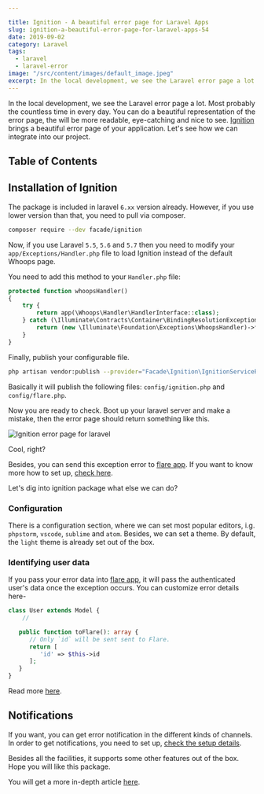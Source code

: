 ```yaml
---

title: Ignition - A beautiful error page for Laravel Apps
slug: ignition-a-beautiful-error-page-for-laravel-apps-54
date: 2019-09-02
category: Laravel
tags:
  - laravel
  - laravel-error
image: "/src/content/images/default_image.jpeg"
excerpt: In the local development, we see the Laravel error page a lot. Most probably the countless time in every day.
---
```


In the local development, we see the Laravel error page a lot. Most probably the countless time in every day. You can do a beautiful representation of the error page, the will be more readable, eye-catching and nice to see. [Ignition](https://github.com/facade/ignition) brings a beautiful error page of your application. Let's see how we can integrate into our project.

## Table of Contents

## Installation of Ignition
The package is included in laravel `6.xx` version already. However, if you use lower version than that, you need to pull via composer.

```sh
composer require --dev facade/ignition
```

Now, if you use Laravel `5.5`, `5.6` and `5.7` then you need to modify your `app/Exceptions/Handler.php` file to load Ignition instead of the default Whoops page.

You need to add this method to your `Handler.php` file:
```php
protected function whoopsHandler()
{
    try {
        return app(\Whoops\Handler\HandlerInterface::class);
    } catch (\Illuminate\Contracts\Container\BindingResolutionException $e) {
        return (new \Illuminate\Foundation\Exceptions\WhoopsHandler)->forDebug();
    }
}
```

Finally, publish your configurable file.
```sh
php artisan vendor:publish --provider="Facade\Ignition\IgnitionServiceProvider" --tag="config"
```

Basically it will publish the following files:
`config/ignition.php` and `config/flare.php`.

Now you are ready to check. Boot up your laravel server and make a mistake, then the error page should return something like this.

![Ignition error page for laravel](https://i.imgur.com/9mI6qYi.png)

Cool, right?

Besides, you can send this exception error to [flare app](https://flareapp.io). If you want to know more how to set up, [check here](https://flareapp.io/docs/ignition-for-laravel/installation#sending-errors-to-flare).

Let's dig into ignition package what else we can do?

### Configuration

There is a configuration section, where we can set most popular editors, i.g. `phpstorm`, `vscode`, `sublime` and `atom`. Besides, we can set a theme. By default, the `light` theme is already set out of the box.

### Identifying user data

If you pass your error data into [flare app](https://flareapp.io), it will pass the authenticated user's data once the exception occurs. You can customize error details here-

```php
class User extends Model {
    //

   public function toFlare(): array {
      // Only `id` will be sent sent to Flare.
      return [
         'id' => $this->id
      ];
   }
}
```
Read more [here](https://flareapp.io/docs/ignition-for-laravel/identifying-users).

## Notifications

If you want, you can get error notification in the different kinds of channels. In order to get notifications, you need to set up, [check the setup details](https://flareapp.io/docs/notifications/configuring-notifications).


Besides all the facilities, it supports some other features out of the box. Hope you will like this package.

You will get a more in-depth article [here](https://freek.dev/1441-ignition-a-new-error-page-for-laravel).
